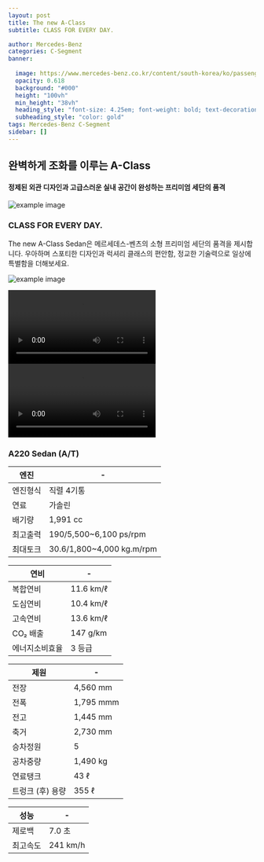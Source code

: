 ```yaml
---
layout: post
title: The new A-Class
subtitle: CLASS FOR EVERY DAY.

author: Mercedes-Benz
categories: C-Segment
banner:
  
  image: https://www.mercedes-benz.co.kr/content/south-korea/ko/passengercars/models/saloon/a-class/overview/_jcr_content/root/responsivegrid/hotspot_module_copy/hotspot_simple_image.component.damq6.3380050197077.jpg/mercedes-benz-a-class-v177-exterior-hotspot-3302x1858-03-2023.jpg
  opacity: 0.618
  background: "#000"
  height: "100vh"
  min_height: "38vh"
  heading_style: "font-size: 4.25em; font-weight: bold; text-decoration: underline"
  subheading_style: "color: gold"
tags: Mercedes-Benz C-Segment
sidebar: []
---
```

## 완벽하게 조화를 이루는 A-Class
#### 정제된 외관 디자인과 고급스러운 실내 공간이 완성하는 프리미엄 세단의 품격
![example image](https://www.mercedes-benz.co.kr/content/south-korea/ko/passengercars/models/saloon/a-class/overview/_jcr_content/root/responsivegrid/media_slider/media_slider_item_920359985/image.component.damq4.3395391927724.jpg/the-new-alcss-sedan-highlight-interior.jpg "A 클래스 내장")

### CLASS FOR EVERY DAY.

The new A-Class Sedan은 메르세데스-벤츠의 소형 프리미엄 세단의 품격을 제시합니다. 우아하며 스포티한 디자인과 럭셔리 클래스의 편안함, 정교한 기술력으로 일상에 특별함을 더해보세요.


![example image](https://autoimg.danawa.com/gallery/4427/20221006_4427%20(7).jpg?resize=800:* "A 클래스 해치백 세단")

![video](assets\videos\devstories.webm)
![video](../assets/videos/The%20New%20C-Class%20Sedan_%20A%20New%20Form%20of%20Comfort.mp4)

### A220 Sedan (A/T)

| 엔진                   | -             |
| --------------------- | --------------------- |
| 엔진형식               | 직렬 4기통           |
| 연료 | 가솔린 |
| 배기량 | 1,991 cc |
| 최고출력 | 190/5,500~6,100 ps/rpm| 
| 최대토크 | 30.6/1,800~4,000 kg.m/rpm | 

| 연비                   | -             |
| --------------------- | --------------------- |
| 복합연비|     11.6 km/ℓ       |
| 도심연비|     10.4 km/ℓ |
| 고속연비 |    13.6 km/ℓ|
| CO₂ 배출 |       147 g/km | 
| 에너지소비효율 |         3 등급| 

| 제원                  | -             |
| --------------------- | --------------------- |
| 전장       |   4,560 mm    |
| 전폭       | 1,795 mmm |
| 전고       | 1,445 mm|
| 축거       |  2,730 mm|
| 승차정원   |   5 | 
| 공차중량   |  1,490 kg|
| 연료탱크   |   43 ℓ  |
| 트렁크 (후) 용량 | 355 ℓ |

| 성능                | -             |
| --------------------- | --------------------- |
| 제로백  | 7.0 초   |
| 최고속도 | 241 km/h |

